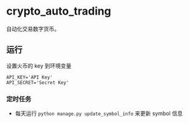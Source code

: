 # crypto_auto_trading

自动化交易数字货币。

## 运行

设置火币的 key 到环境变量

```
API_KEY='API Key'
API_SECRET='Secret Key'
```

### 定时任务

* 每天运行 `python manage.py update_symbol_info` 来更新 symbol 信息